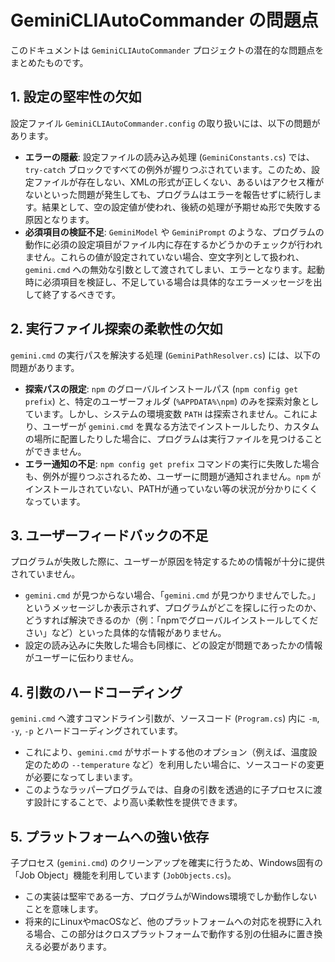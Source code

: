 # GeminiCLIAutoCommander の問題点

このドキュメントは `GeminiCLIAutoCommander` プロジェクトの潜在的な問題点をまとめたものです。

## 1. 設定の堅牢性の欠如

設定ファイル `GeminiCLIAutoCommander.config` の取り扱いには、以下の問題があります。

- **エラーの隠蔽**: 設定ファイルの読み込み処理 (`GeminiConstants.cs`) では、`try-catch` ブロックですべての例外が握りつぶされています。このため、設定ファイルが存在しない、XMLの形式が正しくない、あるいはアクセス権がないといった問題が発生しても、プログラムはエラーを報告せずに続行します。結果として、空の設定値が使われ、後続の処理が予期せぬ形で失敗する原因となります。
- **必須項目の検証不足**: `GeminiModel` や `GeminiPrompt` のような、プログラムの動作に必須の設定項目がファイル内に存在するかどうかのチェックが行われません。これらの値が設定されていない場合、空文字列として扱われ、`gemini.cmd` への無効な引数として渡されてしまい、エラーとなります。起動時に必須項目を検証し、不足している場合は具体的なエラーメッセージを出して終了するべきです。

## 2. 実行ファイル探索の柔軟性の欠如

`gemini.cmd` の実行パスを解決する処理 (`GeminiPathResolver.cs`) には、以下の問題があります。

- **探索パスの限定**: `npm` のグローバルインストールパス (`npm config get prefix`) と、特定のユーザーフォルダ (`%APPDATA%\npm`) のみを探索対象としています。しかし、システムの環境変数 `PATH` は探索されません。これにより、ユーザーが `gemini.cmd` を異なる方法でインストールしたり、カスタムの場所に配置したりした場合に、プログラムは実行ファイルを見つけることができません。
- **エラー通知の不足**: `npm config get prefix` コマンドの実行に失敗した場合も、例外が握りつぶされるため、ユーザーに問題が通知されません。`npm` がインストールされていない、PATHが通っていない等の状況が分かりにくくなっています。

## 3. ユーザーフィードバックの不足

プログラムが失敗した際に、ユーザーが原因を特定するための情報が十分に提供されていません。

- `gemini.cmd` が見つからない場合、「`gemini.cmd` が見つかりませんでした。」というメッセージしか表示されず、プログラムがどこを探しに行ったのか、どうすれば解決できるのか（例：「npmでグローバルインストールしてください」など）といった具体的な情報がありません。
- 設定の読み込みに失敗した場合も同様に、どの設定が問題であったかの情報がユーザーに伝わりません。

## 4. 引数のハードコーディング

`gemini.cmd` へ渡すコマンドライン引数が、ソースコード (`Program.cs`) 内に `-m`, `-y`, `-p` とハードコーディングされています。

- これにより、`gemini.cmd` がサポートする他のオプション（例えば、温度設定のための `--temperature` など）を利用したい場合に、ソースコードの変更が必要になってしまいます。
- このようなラッパープログラムでは、自身の引数を透過的に子プロセスに渡す設計にすることで、より高い柔軟性を提供できます。

## 5. プラットフォームへの強い依存

子プロセス (`gemini.cmd`) のクリーンアップを確実に行うため、Windows固有の「Job Object」機能を利用しています (`JobObjects.cs`)。

- この実装は堅牢である一方、プログラムがWindows環境でしか動作しないことを意味します。
- 将来的にLinuxやmacOSなど、他のプラットフォームへの対応を視野に入れる場合、この部分はクロスプラットフォームで動作する別の仕組みに置き換える必要があります。
